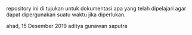 repository ini di tujukan untuk dokumentasi apa yang telah dipelajari
agar dapat dipergunakan suatu waktu jika diperlukan.

ahad, 15 Desember 2019
aditya gunawan saputra

